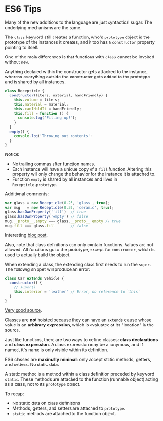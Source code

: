 # ES6 Tips

Many of the new additions to the language are just syntactical sugar. The underlying mechanisms are the same.

The `class` keyword still creates a function, who's `prototype` object is the prototype of the instances it creates, and it too has a `constructor` property pointing to itself.

One of the main differences is that functions with `class` cannot be invoked without `new`.

Anything declared within the constructor gets attached to the instance, whereas everything outside the constructor gets added to the prototype and is shared by all instances.

```js
class Recepticle {
  constructor(liters, material, handFriendly) {
    this.volume = liters;
    this.material = material;
    this.canIHoldIt = handFriendly;
    this.fill = function () {
      console.log('Filling up!');
    }
  }
  empty() {
    console.log('Throwing out contents')
  }
}
```
Notice:
* No trailing commas after function names.
* Each instance will have a unique copy of a `fill` function. Altering this property will only change the behavior for the instance it is attached to.
* Function `empty` is shared by all instances and lives in `Recepticle.prototype`.

Additional comments:
```js
var glass = new Recepticle(0.25, 'glass', true);
var mug   = new Recepticle(0.30, 'ceramic', true);
glass.hasOwnProperty('fill')  // true
glass.hasOwnProperty('empty') // false
mug.__proto__.empty === glass.__proto__.empty // true
mug.fill === glass.fill       // false
```

Interesting [blog post](https://www.reinteractive.net/posts/235-es6-classes-and-javascript-prototypes).

Also, note that class definitions can only contain functions. Values are not allowed. All functions go to the prototype, except for `constructor`, which is used to actually build the object.

When extending a class, the extending class first needs to run the `super`. The followig snippet will produce an error:

```js
class Car extends Vehicle {
  constructor() {
    // super()
    this.interior = 'leather' // Error, no reference to `this`
  }
}
```

[Very good source](http://exploringjs.com/es6/ch_classes.html).

Classes are **not** hoisted because they can have an `extends` clause whose value is an **arbitrary expression**, which is evaluated at its "location" in the source.

Just like functions, there are two ways to define classes: **class declarations** and **class expression**. A class expression may be anonymous, and if named, it's name is only visible within its definition.

ES6 classes are **maximally minimal**: only accept static methods, getters, and setters. No static data.

A static method is a method within a class definition preceded by keyword `static`. These methods are attached to the function (runnable object) acting as a class, not to its `prototype` object.

To recap:
* No static data on class definitions
* Methods, getters, and setters are attached to `prototype`.
* `static` methods are attached to the function object.
